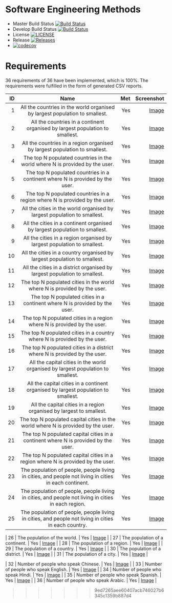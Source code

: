 # Software Engineering Methods

- Master Build Status [![Build Status](https://www.travis-ci.com/ufukozsoy/sem.svg?branch=master)](https://travis-ci.org/ufukozsoy/sem)
- Develop Build Status [![Build Status](https://www.travis-ci.com/ufukozsoy/sem.svg?branch=develop)](https://travis-ci.org/ufukozsoy/sem)
- License [![LICENSE](https://img.shields.io/github/license/ufukozsoy/sem.svg?style=flat-square)](https://github.com/ufukozsoy/sem/blob/master/LICENSE)
- Release [![Releases](https://img.shields.io/github/release/ufukozsoy/sem/all.svg?style=flat-square)](https://github.com/ufukozsoy/sem/releases)
- [![codecov](https://codecov.io/gh/ufukozsoy/sem/branch/integrationtest/graph/badge.svg?token=E43G0LZGJA)](https://codecov.io/gh/ufukozsoy/sem)

# Requirements

36 requirements of 36 have been implemented, which is 100%.
The requirements were fulfilled in the form of generated CSV reports.

| ID  | Name           | Met  | Screenshot  |
| ---:|:-------------------------------------------------------------------------------------------------------:| ---:|-----------------------------:|
| 1   | All the countries in the world organised by largest population to smallest.                             | Yes | [Image](/screenshots/1.jpg)  |
| 2   | All the countries in a continent organised by largest population to smallest.                           | Yes | [Image](/screenshots/2.jpg)  |
| 3   | All the countries in a region organised by largest population to smallest.                              | Yes | [Image](/screenshots/3.jpg)  |
| 4   | The top N populated countries in the world where N is provided by the user.                             | Yes | [Image](/screenshots/4.jpg)  |
| 5   | The top N populated countries in a continent where N is provided by the user.                           | Yes | [Image](/screenshots/5.jpg)  |
| 6   | The top N populated countries in a region where N is provided by the user.                              | Yes | [Image](/screenshots/6.jpg)  |
| 7   | All the cities in the world organised by largest population to smallest.                                | Yes | [Image](/screenshots/7.jpg)  |
| 8   | All the cities in a continent organised by largest population to smallest.                              | Yes | [Image](/screenshots/8.jpg)  |
| 9   | All the cities in a region organised by largest population to smallest.                                 | Yes | [Image](/screenshots/9.jpg)  |
| 10  | All the cities in a country organised by largest population to smallest.                                | Yes | [Image](/screenshots/10.jpg) |
| 11  | All the cities in a district organised by largest population to smallest.                               | Yes | [Image](/screenshots/11.jpg) |
| 12  | The top N populated cities in the world where N is provided by the user.                                | Yes | [Image](/screenshots/12.jpg) |
| 13  | The top N populated cities in a continent where N is provided by the user.                              | Yes | [Image](/screenshots/13.jpg) |
| 14  | The top N populated cities in a region where N is provided by the user.                                 | Yes | [Image](/screenshots/14.jpg) |
| 15  | The top N populated cities in a country where N is provided by the user.                                | Yes | [Image](/screenshots/15.jpg) |
| 16  | The top N populated cities in a district where N is provided by the user.                               | Yes | [Image](/screenshots/16.jpg) |
| 17  | All the capital cities in the world organised by largest population to smallest.                        | Yes | [Image](/screenshots/17.jpg) |
| 18  | All the capital cities in a continent organised by largest population to smallest.                      | Yes | [Image](/screenshots/18.jpg) |
| 19  | All the capital cities in a region organised by largest to smallest.                                    | Yes | [Image](/screenshots/19.jpg) |
| 20  | The top N populated capital cities in the world where N is provided by the user.                        | Yes | [Image](/screenshots/20.jpg) |
| 21  | The top N populated capital cities in a continent where N is provided by the user.                      | Yes | [Image](/screenshots/21.jpg) |
| 22  | The top N populated capital cities in a region where N is provided by the user.                         | Yes | [Image](/screenshots/22.jpg) |
| 23  | The population of people, people living in cities, and people not living in cities in each continent.   | Yes | [Image](/screenshots/23.jpg) |
| 24  | The population of people, people living in cities, and people not living in cities in each region.      | Yes | [Image](/screenshots/24.jpg) |
| 25  | The population of people, people living in cities, and people not living in cities in each country.     | Yes | [Image](/screenshots/25.jpg) |

| 26  | The population of the world.                                                                            | Yes | [Image](/screenshots/26.jpg) |
| 27  | The population of a continent.                                                                          | Yes | [Image](/screenshots/27.jpg) |
| 28  | The population of a region.                                                                             | Yes | [Image](/screenshots/28.jpg) |
| 29  | The population of a country.                                                                            | Yes | [Image](/screenshots/29.jpg) |
| 30  | The population of a district.                                                                           | Yes | [Image](/screenshots/30.jpg) |
| 31  | The population of a city.                                                                               | Yes | [Image](/screenshots/31.jpg) |

| 32  | Number of people who speak Chinese.                                                                     | Yes | [Image](/screenshots/32.jpg) |
| 33  | Number of people who speak English.                                                                     | Yes | [Image](/screenshots/33.jpg) |
| 34  | Number of people who speak Hindi.                                                                       | Yes | [Image](/screenshots/34.jpg) |
| 35  | Number of people who speak Spanish.                                                                     | Yes | [Image](/screenshots/35.jpg) |
| 36  | Number of people who speak Arabic.                                                                      | Yes | [Image](/screenshots/36.jpg) |
>>>>>>> 9ed7265aee60407acb746027b6345c1359b887d4
